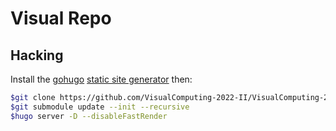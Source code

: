 # Visual Repo

## Hacking

Install the [gohugo](https://gohugo.io/) [static site generator](https://jamstack.org/generators/) then:

```sh
$git clone https://github.com/VisualComputing-2022-II/VisualComputing-2022-II.github.io
$git submodule update --init --recursive
$hugo server -D --disableFastRender
```